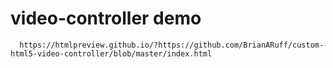 # video-controller demo

      https://htmlpreview.github.io/?https://github.com/BrianARuff/custom-html5-video-controller/blob/master/index.html
